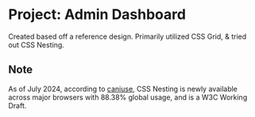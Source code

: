 # Project: Admin Dashboard
Created based off a reference design. 
Primarily utilized CSS Grid, & tried out CSS Nesting.

## Note
As of July 2024, according to [caniuse](https://caniuse.com/?search=CSS%20Nesting), CSS Nesting is newly available across major browsers with 88.38% global usage, and is a W3C Working Draft.